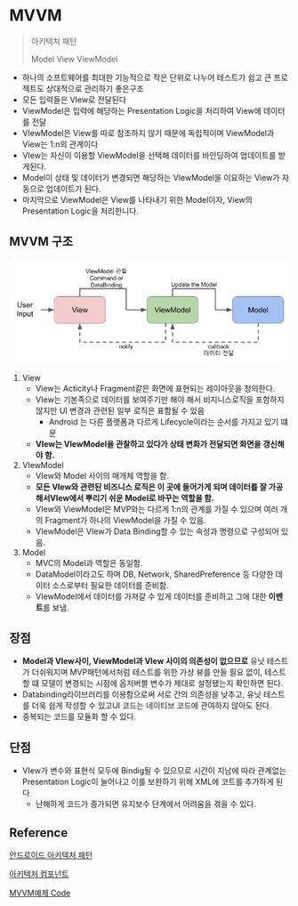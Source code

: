 # MVVM 

> 아키텍처 패턴
>
> Model View ViewModel

* 하나의 소프트웨어를 최대한 기능적으로 작은 단위로 나누어 테스트가 쉽고 큰 프로젝트도 상대적으로 관리하기 좋은구조
* 모든 입력들은 VIew로 전달된다
* ViewModel은 입력에 해당하는 Presentation Logic을 처리하여 View에 데이터를 전달
* VIewModel은 View를 따로 참조하지 않기 때문에 독립적이며 ViewModel과 View는 1:n의 관계이다
* VIew는 자신이 이용할 ViewModel을 선택해 데이터를 바인딩하여 업데이트를 받게된다.
* Model이 상태 및 데이터가 변경되면 해당하는 VIewModel을 이요하는 View가 자동으로 업데이트가 된다.
* 마지막으로 ViewModel은 View를 나타내기 위한 Model이자, View의 Presentation Logic을 처리한니다.





## MVVM 구조

![image-20200706000008199](MVVM.assets/image-20200706000008199.png)

1. View
   * View는 Acticity나 Fragment같은 화면에 표현되는 레이아웃을 청의한다.
   * VIew는 기본족으로 데이터를 보여주기만 해야 해서 비지니스로직을 포함하지 않지만 UI 변경과 관련된 일부 로직은 표함될 수 있음
     * Android 는 다른 플랫폼과 다르게 Lifecycle이라는 순서를 가지고 있기 떄문
   * **VIew는 VIewModel을 관찰하고 있다가 상태 변화가 전달되면 화면을 갱신해야 함.**
2. VIewModel
   * VIew와 Model 사이의 매개체 역할을 함.
   * **모든 VIew와 관련된 비즈니스 로직은 이 곳에 들어가게 되며 데이터를 잘 가공해서VIew에서 뿌리기 쉬운 Model로 바꾸는 역할을 함.**
   * VIew와 ViewModel은 MVP와는 다르게 1:n의 관계를 가질 수 있으며 여러 개의 Fragment가 하나의 ViewModel을 가질 수 있음.
   * VIewModel은 VIew가 Data Binding할 수 있는 속성과 명령으로 구성되어 있음.
3. Model
   * MVC의 Model과 역할은 동일함.
   * DataModel이라고도 하며 DB, Network, SharedPreference 등 다양한 데이터 소스로부터 필요한 데이터를 준비함.
   * VIewModel에서 데이터를 가져갈 수 있게 데이터를 준비하고 그에 대한 **이벤트**를 보냄.



## 장점

* **Model과 VIew사이, ViewModel과 VIew 사이의 의존성이 없으므로** 유닛 테스트가 더쉬워지며 MVP패턴에서처럼 테스트를 위한 가상 뷰를 만들 필요 없이, 테스트할 떄 모델이 변경되는 시점에 옵저버블 변수가 제대로 설정됐는지 확인하면 된다.
* Databinding라이브러리를 이용함으로써 서로 간의 의존성을 낮추고, 유닛 테스트를 더욱 쉽게 작성할 수 있고UI 코드는 네이티브 코드에 관여하지 않아도 된다.
* 중복되는 코드를 모듈화 할 수 있다.



## 단점

* VIew가 변수와 표현식 모두에 Bindig될 수 있으므로 시간이 지남에 따라 관계없는 Presentation Logic이 늘어나고 이를 보완하기 위해 XML에 코트를 추가하게 된다
  * 난해하게 코드가 증가되면 유지보수 단계에서 어려움을 겪을 수 있다.





## Reference

[안드로이드 아키텍처 패턴]([https://velog.io/@jojo_devstory/%EC%95%88%EB%93%9C%EB%A1%9C%EC%9D%B4%EB%93%9C-%EC%95%84%ED%82%A4%ED%85%8D%EC%B2%98-%ED%8C%A8%ED%84%B4-MVVM%EC%9D%B4-%EB%AD%98%EA%B9%8C](https://velog.io/@jojo_devstory/안드로이드-아키텍처-패턴-MVVM이-뭘까))

[아키텍처 컴포넌트](https://blog.yena.io/studynote/2019/03/16/Android-MVVM-AAC-1.html)

[MVVM예제 Code]([https://medium.com/@jsuch2362/android-%EC%97%90%EC%84%9C-mvvm-%EC%9C%BC%EB%A1%9C-%EA%B8%B4-%EC%97%AC%EC%A0%95%EC%9D%84-82494151f312](https://medium.com/@jsuch2362/android-에서-mvvm-으로-긴-여정을-82494151f312))



